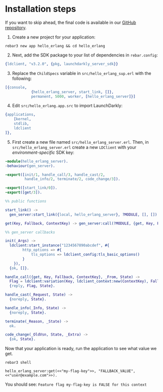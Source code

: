 # Installation steps
If you want to skip ahead, the final code is available in our [GitHub repository](https://github.com/launchdarkly/hello-erlang).

1. Create a new project for your application:
```
rebar3 new app hello_erlang && cd hello_erlang
```

2. Next, add the SDK package to your list of dependencies in `rebar.config`:
```erlang
{ldclient, "v3.2.0", {pkg, launchdarkly_server_sdk}}
```

3. Replace the `ChildSpecs` variable in `src/hello_erlang_sup.erl` with the following:
```erlang
[{console,
            {hello_erlang_server, start_link, []},
            permanent, 5000, worker, [hello_erlang_server]}]
```

4. Edit `src/hello_erlang.app.src` to import LaunchDarkly:
```erlang
{applications,
	[kernel,
	stdlib,
	ldclient
]},
```

5. First create a new file named `src/hello_erlang_server.erl`. Then, in `src/hello_erlang_server.erl` create a new `LDClient` with your *environment-specific* SDK key:
```erlang
-module(hello_erlang_server).
-behaviour(gen_server).

-export([init/1, handle_call/3, handle_cast/2,
         handle_info/2, terminate/2, code_change/3]).

-export([start_link/0]).
-export([get/3]).

%% public functions

start_link() ->
  gen_server:start_link({local, hello_erlang_server}, ?MODULE, [], []).

get(Key, Fallback, ContextKey) -> gen_server:call(?MODULE, {get, Key, Fallback, ContextKey}).

%% gen_server callbacks

init(_Args) ->
  ldclient:start_instance("1234567890abcdef", #{
        http_options => #{
            tls_options => ldclient_config:tls_basic_options()
        }
    }),
  {ok, []}.

handle_call({get, Key, Fallback, ContextKey}, _From, State) ->
  Flag = ldclient:variation(Key, ldclient_context:new(ContextKey), Fallback),
  {reply, Flag, State}.

handle_cast(_Request, State) ->
  {noreply, State}.

handle_info(_Info, State) ->
  {noreply, State}.

terminate(_Reason, _State) ->
  ok.

code_change(_OldVsn, State, _Extra) ->
  {ok, State}.
```

Now that your application is ready, run the application to see what value we get.
```shell
rebar3 shell
```
```shell
hello_erlang_server:get(<<"my-flag-key">>, "FALLBACK_VALUE", <<"user@example.com">>).
```

You should see:
`Feature flag my-flag-key is FALSE for this context`